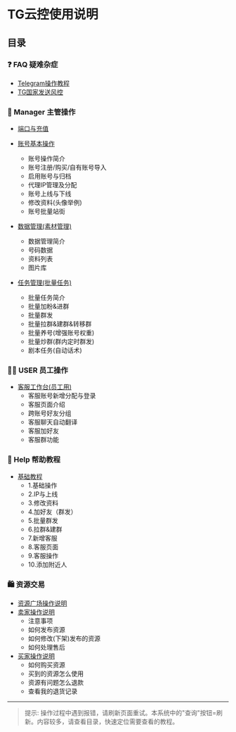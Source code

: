 # TG云控使用说明

## 目录

### ❓ FAQ 疑难杂症
* [Telegram操作教程](./faq/telegram.md)
* [TG国家发送风控](./faq/limits.md)

### 👬 Manager 主管操作
* [端口与充值](./manager/payment.md)
* [账号基本操作](./manager/accounts.md)
  * 账号操作简介
  * 账号注册/购买/自有账号导入
  * 启用账号与归档
  * 代理IP管理及分配
  * 账号上线与下线
  * 修改资料(头像举例)
  * 账号批量站街

* [数据管理(素材管理)](./manager/content.md)
  * 数据管理简介
  * 号码数据
  * 资料列表
  * 图片库

* [任务管理(批量任务)](./manager/tasks.md)
  * 批量任务简介
  * 批量加粉&进群
  * 批量群发
  * 批量拉群&建群&转移群
  * 批量养号(增强账号权重)
  * 批量炒群(群内定时群发)
  * 剧本任务(自动话术)

### 👨‍🏭 USER 员工操作
* [客服工作台(员工用)](./user/workspace.md)
  * 客服账号新增分配与登录
  * 客服页面介绍
  * 跨账号好友分组
  * 客服聊天自动翻译
  * 客服加好友
  * 客服群功能

### 💁 Help 帮助教程
* [基础教程](./help/basic.md)
  * 1.基础操作
  * 2.IP与上线
  * 3.修改资料
  * 4.加好友（群发）
  * 5.批量群发
  * 6.拉群&建群
  * 7.新增客服
  * 8.客服页面
  * 9.客服操作
  * 10.添加附近人

### 🛍️ 资源交易
* [资源广场操作说明](./market/guide.md)
* [卖家操作说明](./market/seller.md)
  * 注意事项
  * 如何发布资源
  * 如何修改(下架)发布的资源
  * 如何处理售后
* [买家操作说明](./market/buyer.md)
  * 如何购买资源
  * 买到的资源怎么使用
  * 资源有问题怎么退款
  * 查看我的退货记录

---
> 提示: 操作过程中遇到报错，请刷新页面重试。本系统中的"查询"按钮=刷新。内容较多，请查看目录，快速定位需要查看的教程。 